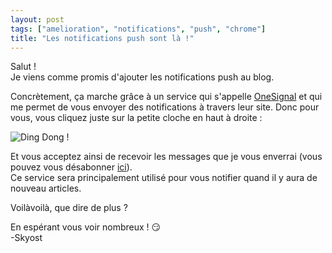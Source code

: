 ```yaml
---
layout: post
tags: ["amelioration", "notifications", "push", "chrome"]
title: "Les notifications push sont là !"
---
```


Salut !<br />
Je viens comme promis d'ajouter les notifications push au blog.

Concrètement, ça marche grâce à un service qui s'appelle [OneSignal](https://onesignal.com) et qui me permet de vous envoyer des notifications à travers leur site.
Donc pour vous, vous cliquez juste sur la petite cloche en haut à droite :

![Ding Dong !](http://i.imgur.com/dWxtLY1.png)

Et vous acceptez ainsi de recevoir les messages que je vous enverrai (vous pouvez vous désabonner [ici](chrome://settings/contentExceptions#notifications)).<br />
Ce service sera principalement utilisé pour vous notifier quand il y aura de nouveau articles.

Voilàvoilà, que dire de plus ?

En espérant vous voir nombreux ! :smirk:<br />
-Skyost